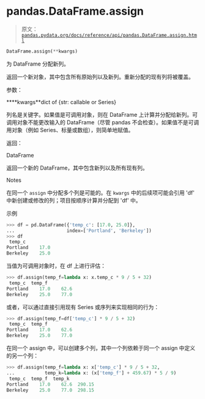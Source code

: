 # pandas.DataFrame.assign

> 原文：[`pandas.pydata.org/docs/reference/api/pandas.DataFrame.assign.html`](https://pandas.pydata.org/docs/reference/api/pandas.DataFrame.assign.html)

```py
DataFrame.assign(**kwargs)
```

为 DataFrame 分配新列。

返回一个新对象，其中包含所有原始列以及新列。重新分配的现有列将被覆盖。

参数：

****kwargs**dict of {str: callable or Series}

列名是关键字。如果值是可调用对象，则在 DataFrame 上计算并分配给新列。可调用对象不能更改输入的 DataFrame（尽管 pandas 不会检查）。如果值不是可调用对象（例如 Series、标量或数组），则简单地赋值。

返回：

DataFrame

返回一个新的 DataFrame，其中包含新列以及所有现有列。

Notes

在同一个 `assign` 中分配多个列是可能的。在 `kwargs` 中的后续项可能会引用 'df' 中新创建或修改的列；项目按顺序计算并分配到 'df' 中。

示例

```py
>>> df = pd.DataFrame({'temp_c': [17.0, 25.0]},
...                   index=['Portland', 'Berkeley'])
>>> df
 temp_c
Portland    17.0
Berkeley    25.0 
```

当值为可调用对象时，在 df 上进行评估：

```py
>>> df.assign(temp_f=lambda x: x.temp_c * 9 / 5 + 32)
 temp_c  temp_f
Portland    17.0    62.6
Berkeley    25.0    77.0 
```

或者，可以通过直接引用现有 Series 或序列来实现相同的行为：

```py
>>> df.assign(temp_f=df['temp_c'] * 9 / 5 + 32)
 temp_c  temp_f
Portland    17.0    62.6
Berkeley    25.0    77.0 
```

在同一个 assign 中，可以创建多个列，其中一个列依赖于同一个 assign 中定义的另一个列：

```py
>>> df.assign(temp_f=lambda x: x['temp_c'] * 9 / 5 + 32,
...           temp_k=lambda x: (x['temp_f'] + 459.67) * 5 / 9)
 temp_c  temp_f  temp_k
Portland    17.0    62.6  290.15
Berkeley    25.0    77.0  298.15 
```

